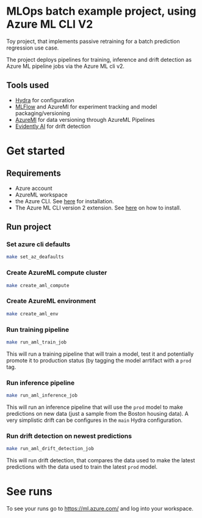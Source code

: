 # MLOps batch example project, using Azure ML CLI V2

Toy project, that implements passive retraining for a batch prediction regression use case.

The project deploys pipelines for training, inference and drift detection as Azure ML pipeline jobs via the Azure ML cli v2.


## Tools used
- [Hydra](https://hydra.cc) for configuration 
- [MLFlow](https://mlflow.org) and AzureMl for experiment tracking and model packaging/versioning
- [AzureMl](https://docs.microsoft.com/en-us/azure/machine-learning/overview-what-is-azure-machine-learn) for data versioning through AzureML Pipelines
- [Evidently AI](https://evidentlyai.com) for drift detection


# Get started

## Requirements
- Azure account
- AzureML workspace
- the Azure CLI. See [here](https://docs.microsoft.com/en-us/cli/azure/install-azure-cli) for installation.
- The Azure ML CLI version 2 extension. See [here](https://docs.microsoft.com/en-us/azure/machine-learning/how-to-configure-cli) on how to install.


## Run project

### Set azure cli defaults
```bash
make set_az_deafaults
```

### Create AzureML compute cluster
```bash
make create_aml_compute
```

### Create AzureML environment
```bash
make create_aml_env
```

### Run training pipeline
```bash
make run_aml_train_job
```
This will run a training pipeline that will train a model, test it and potentially promote it to production status (by tagging the model arrtifact with a `prod` tag.

### Run inference pipeline
```bash
make run_aml_inference_job
```
This will run an inference pipeline that will use the `prod` model to make predictions on new data (just a sample from the Boston housing data).
A very simplistic drift can be configures in the `main` Hydra configuration.

### Run drift detection on newest predictions
```bash
make run_aml_drift_detection_job
```
This will run drift detection, that compares the data used to make the latest predictions with the data used to train the latest `prod` model.

# See runs
To see your runs go to https://ml.azure.com/ and log into your workspace.



